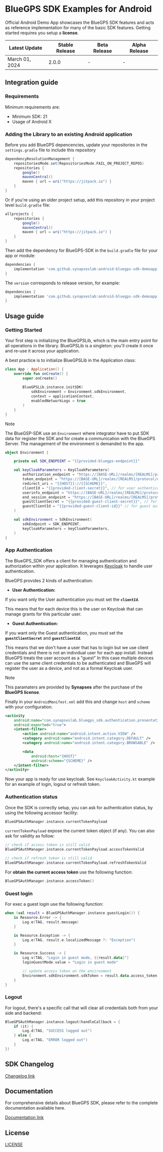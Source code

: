 # BlueGPS SDK Examples for Android
Official Android Demo App showcases the BlueGPS SDK features and acts as reference implementation for many of the basic SDK features.
Getting started requires you setup a **license**.

| Latest Update    | Stable Release	 | Beta Release    | Alpha Release   |
| ---------------- | --------------- | --------------- | --------------- |
| March 01, 2024   | 2.0.0           | -               | -               |

## Integration guide
### Requirements

Minimum requirements are:

- Minimum SDK: 21
- Usage of Android X

### Adding the Library to an existing Android application

Before you add BlueGPS depencencies, update your repositories in the `settings.gradle` file to include this repository

```gradle
dependencyResolutionManagement {
    repositoriesMode.set(RepositoriesMode.FAIL_ON_PROJECT_REPOS)
    repositories {
        google()
        mavenCentral()
        maven { url = uri("https://jitpack.io") }
    }
}
```

Or if you're using an older project setup, add this repository  in your project level `build.gradle` file:

```gradle
allprojects {
    repositories {
        google()
        mavenCentral()
        maven { url = uri("https://jitpack.io") }
    }
}
```

Then add the dependency for BlueGPS-SDK in the `build.gradle` file for your app or module:

```gradle
dependencies {
    implementation 'com.github.synapseslab:android-bluegps-sdk-demoapp:<version>'
}
```

The `version` corresponds to release version, for example:

```gradle
dependencies {
    implementation 'com.github.synapseslab:android-bluegps-sdk-demoapp:1.4.2-rc4'
}
```

## Usage guide
### Getting Started
Your first step is initializing the BlueGPSLib, which is the main entry point for all operations in the library. BlueGPSLib is a singleton: you'll create it once and re-use it across your application.

A best practice is to initialize BlueGPSLib in the Application class:

```kotlin
class App : Application() {
    override fun onCreate() {
        super.onCreate()
        
        BlueGPSLib.instance.initSDK(
            sdkEnvironment = Environment.sdkEnvironment,
            context = applicationContext,
            enabledNetworkLogs = true
        )
    }
}
```

> [!NOTE]  
> The BlueGSP-SDK use an `Environment` where integrator have to put SDK data for register the SDK and for create a communication with the BlueGPS Server. The management of the environment is demanded to the app.

```kotlin
object Environment {

    private val SDK_ENDPOINT = "{{provided-bluegps-endpoint}}"

    val keyCloakParameters = KeyCloakParameters(
        authorization_endpoint = "https://[BASE-URL]/realms/[REALMS]/protocol/openid-connect/auth",
        token_endpoint = "https://[BASE-URL]/realms/[REALMS]/protocol/openid-connect/token",
        redirect_uri = "{{HOST}}://{{SCHEME}}",
        clientId = "{{provided-client-secret}}", // for user authentication
        userinfo_endpoint = "https://[BASE-URL]/realms/[REALMS]/protocol/openid-connect/userinfo",
        end_session_endpoint = "https://[BASE-URL]/realms/[REALMS]/protocol/openid-connect/logout",
        guestClientSecret = "{{provided-guest-client-secret}}", // for guest authentication
        guestClientId = "{{provided-guest-client-id}}" // for guest authentication
    )

    val sdkEnvironment = SdkEnvironment(
        sdkEndpoint = SDK_ENDPOINT,
        keyCloakParameters = keyCloakParameters,
    )
}
```

### App Authentication
The BlueGPS_SDK offers a client for managing authentication and authorization within your application. It leverages [Keycloak](https://www.keycloak.org/) to handle user authentication.

BlueGPS provides 2 kinds of authentication: 
    
- **User Authentication:**
    
If you want only the User authentication you must set the **`clientId`**. 

This means that for each device this is the user on Keycloak that can manage grants for this particular user. 

- **Guest Authentication:**

If you want only the Guest authentication, you must set the **`guestClientSecret`** and **`guestClientId`**. 

This means that we don't have a user that has to login but we use client credentials and there is not an individual user for each app install. Instead BlueGPS treats the user account as a "guest"
In this case multiple devices can use the same client credentials to be authenticated and BlueGPS will register the user as a device, and not as a formal Keycloak user.

> [!NOTE]
> This paramaters are provided by **Synapses** after the purchase of the **BlueGPS license**.

Finally in your `AndroidManifest.xml` add this and change `host` and `scheme` with your configuration.

```xml
<activity
    android:name="com.synapseslab.bluegps_sdk.authentication.presentation.AuthenticationActivity"
    android:exported="true">
    <intent-filter>
        <action android:name="android.intent.action.VIEW" />
        <category android:name="android.intent.category.DEFAULT" />
        <category android:name="android.intent.category.BROWSABLE" />

        <data
            android:host="{HOST}"
            android:scheme="{SCHEME}" />
    </intent-filter>
</activity>
```

Now your app is ready for use keycloak. See `KeycloakActivity.kt` example for an example of login, logout or refresh token.

### Authentication status
Once the SDK is correctly setup, you can ask for authentication status, by using the following accessor facility:

```kotlin
BlueGPSAuthManager.instance.currentTokenPayload
```

`currentTokenPayload` expose the current token object (if any). You can also ask for validity as follow:

```kotlin
// check if access token is still valid
BlueGPSAuthManager.instance.currentTokenPayload.accessTokenValid

// check if refresh token is still valid
BlueGPSAuthManager.instance.currentTokenPayload.refreshTokenValid
```

For **obtain the current access token** use the following function:
```kotlin
BlueGPSAuthManager.instance.accessToken()
```

### Guest login
For exec a guest login use the following function:

```kotlin
when (val result = BlueGPSAuthManager.instance.guestLogin()) {
    is Resource.Error -> {
        Log.e(TAG, result.message)
    }

    is Resource.Exception -> {
        Log.e(TAG, result.e.localizedMessage ?: "Exception")
    }

    is Resource.Success -> {
        Log.v(TAG, "Login in guest mode, ${result.data}")
        loginGuestMode.value = "Login in guest mode"

        // update access token on the environment
        Environment.sdkEnvironment.sdkToken = result.data.access_token
    }
}
```

### Logout
For logout, there's a specific call that will clear all credentials both from your side and backend:

```kotlin
BlueGPSAuthManager.instance.logout(handleCallback = {
    if (it) {
        Log.d(TAG, "SUCCESS logged out")
    } else {
        Log.e(TAG, "ERROR logged out")
    }
})
```

## SDK Changelog

[Changelog link](https://github.com/synapseslab/android-bluegps-sdk-public/blob/main/changelog.md)

## Documentation
For comprehensive details about BlueGPS SDK, please refer to the complete documentation available here.

[Documentation link](https://github.com/synapseslab/android-bluegps-sdk-public/blob/main/documentation/v2/v2.md)


## License

[LICENSE](https://github.com/synapseslab/android-bluegps-sdk-public/blob/main/LICENSE.md)
